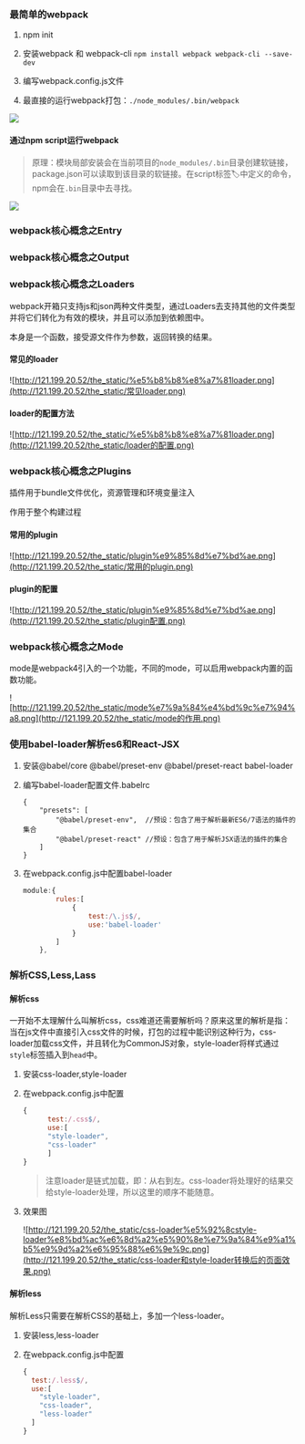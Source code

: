 ### 最简单的webpack
1. npm init

2. 安装webpack 和 webpack-cli `npm install webpack webpack-cli --save-dev`

3. 编写webpack.config.js文件

4. 最直接的运行webpack打包：`./node_modules/.bin/webpack`
  
  ![](http://121.199.20.52/the_static/2019-11-0216.09.55.png)
  
  #### 通过npm script运行webpack
  
  > 原理：模块局部安装会在当前项目的`node_modules/.bin`目录创建软链接，package.json可以读取到该目录的软链接。在script标签🏷中定义的命令，npm会在`.bin`目录中去寻找。
  
  ![](http://121.199.20.52/the_static/截屏2019-11-0216.50.46.png)

### webpack核心概念之Entry

### webpack核心概念之Output

### webpack核心概念之Loaders

webpack开箱只支持js和json两种文件类型，通过Loaders去支持其他的文件类型并将它们转化为有效的模块，并且可以添加到依赖图中。

本身是一个函数，接受源文件作为参数，返回转换的结果。

#### 常见的loader

![http://121.199.20.52/the_static/%e5%b8%b8%e8%a7%81loader.png](http://121.199.20.52/the_static/常见loader.png)

#### loader的配置方法

![http://121.199.20.52/the_static/%e5%b8%b8%e8%a7%81loader.png](http://121.199.20.52/the_static/loader的配置.png)



### webpack核心概念之Plugins

插件用于bundle文件优化，资源管理和环境变量注入

作用于整个构建过程

#### 常用的plugin

![http://121.199.20.52/the_static/plugin%e9%85%8d%e7%bd%ae.png](http://121.199.20.52/the_static/常用的plugin.png)

#### plugin的配置

![http://121.199.20.52/the_static/plugin%e9%85%8d%e7%bd%ae.png](http://121.199.20.52/the_static/plugin配置.png)

### webpack核心概念之Mode

mode是webpack4引入的一个功能，不同的mode，可以启用webpack内置的函数功能。

![http://121.199.20.52/the_static/mode%e7%9a%84%e4%bd%9c%e7%94%a8.png](http://121.199.20.52/the_static/mode的作用.png)

### 使用babel-loader解析es6和React-JSX
1. 安装@babel/core @babel/preset-env @babel/preset-react babel-loader

2. 编写babel-loader配置文件.babelrc

   ```
   {
       "presets": [
           "@babel/preset-env",  //预设：包含了用于解析最新ES6/7语法的插件的集合
           "@babel/preset-react" //预设：包含了用于解析JSX语法的插件的集合
       ]
   }
   ```

3. 在webpack.config.js中配置babel-loader

   ```js
   module:{
           rules:[
               {
                   test:/\.js$/,
                   use:'babel-loader'
               }
           ]
       },
   ```

### 解析CSS,Less,Lass

#### 解析css

一开始不太理解什么叫解析css，css难道还需要解析吗？原来这里的解析是指：当在js文件中直接引入css文件的时候，打包的过程中能识别这种行为，css-loader加载css文件，并且转化为CommonJS对象，style-loader将样式通过`style`标签插入到`head`中。

1. 安装css-loader,style-loader

2. 在webpack.config.js中配置

   ```js
   {
         test:/.css$/,
         use:[
         "style-loader",
         "css-loader"
         ]
   }
   ```

   > 注意loader是链式加载，即：从右到左。css-loader将处理好的结果交给style-loader处理，所以这里的顺序不能随意。

3. 效果图

   ![http://121.199.20.52/the_static/css-loader%e5%92%8cstyle-loader%e8%bd%ac%e6%8d%a2%e5%90%8e%e7%9a%84%e9%a1%b5%e9%9d%a2%e6%95%88%e6%9e%9c.png](http://121.199.20.52/the_static/css-loader和style-loader转换后的页面效果.png)

#### 解析less

解析Less只需要在解析CSS的基础上，多加一个less-loader。

1. 安装less,less-loader

2. 在webpack.config.js中配置

   ```js
   {
     test:/.less$/,
     use:[
       "style-loader",
       "css-loader",
       "less-loader"
     ]
   }
   ```

   

